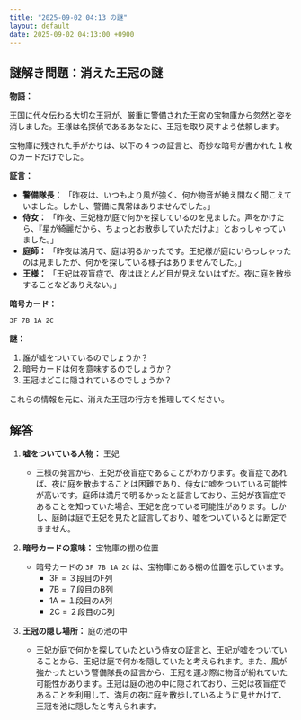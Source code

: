 ```yaml
---
title: "2025-09-02 04:13 の謎"
layout: default
date: 2025-09-02 04:13:00 +0900
---
```

## 謎解き問題：消えた王冠の謎

**物語：**

王国に代々伝わる大切な王冠が、厳重に警備された王宮の宝物庫から忽然と姿を消しました。王様は名探偵であるあなたに、王冠を取り戻すよう依頼します。

宝物庫に残された手がかりは、以下の４つの証言と、奇妙な暗号が書かれた１枚のカードだけでした。

**証言：**

*   **警備隊長：** 「昨夜は、いつもより風が強く、何か物音が絶え間なく聞こえていました。しかし、警備に異常はありませんでした。」
*   **侍女：** 「昨夜、王妃様が庭で何かを探しているのを見ました。声をかけたら、『星が綺麗だから、ちょっとお散歩していただけよ』とおっしゃっていました。」
*   **庭師：** 「昨夜は満月で、庭は明るかったです。王妃様が庭にいらっしゃったのは見ましたが、何かを探している様子はありませんでした。」
*   **王様：** 「王妃は夜盲症で、夜はほとんど目が見えないはずだ。夜に庭を散歩することなどありえない。」

**暗号カード：**

`3F 7B 1A 2C`

**謎：**

1.  誰が嘘をついているのでしょうか？
2.  暗号カードは何を意味するのでしょうか？
3.  王冠はどこに隠されているのでしょうか？

これらの情報を元に、消えた王冠の行方を推理してください。

## 解答

1.  **嘘をついている人物：** 王妃
    *   王様の発言から、王妃が夜盲症であることがわかります。夜盲症であれば、夜に庭を散歩することは困難であり、侍女に嘘をついている可能性が高いです。庭師は満月で明るかったと証言しており、王妃が夜盲症であることを知っていた場合、王妃を庇っている可能性があります。しかし、庭師は庭で王妃を見たと証言しており、嘘をついているとは断定できません。

2.  **暗号カードの意味：** 宝物庫の棚の位置
    *   暗号カードの `3F 7B 1A 2C` は、宝物庫にある棚の位置を示しています。
        *   3F = ３段目のF列
        *   7B = ７段目のB列
        *   1A = １段目のA列
        *   2C = ２段目のC列

3.  **王冠の隠し場所：** 庭の池の中
    *   王妃が庭で何かを探していたという侍女の証言と、王妃が嘘をついていることから、王妃は庭で何かを隠していたと考えられます。また、風が強かったという警備隊長の証言から、王冠を運ぶ際に物音が紛れていた可能性があります。王冠は庭の池の中に隠されており、王妃は夜盲症であることを利用して、満月の夜に庭を散歩しているように見せかけて、王冠を池に隠したと考えられます。
